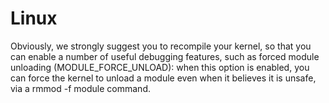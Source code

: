 # Linux
Obviously, we strongly suggest you to recompile your kernel, so that you can
enable a number of useful debugging features, such as forced module unloading
(MODULE_FORCE_UNLOAD): when this option is enabled, you can force the kernel to
                       unload a module even when it believes it is unsafe, via a
                       rmmod -f module command. 
